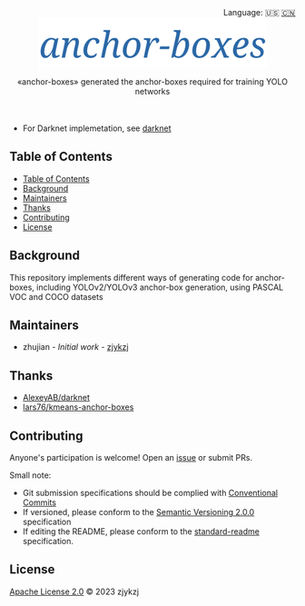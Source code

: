 <div align="right">
  Language:
    🇺🇸
  <a title="Chinese" href="./README.zh-CN.md">🇨🇳</a>
</div>

<div align="center"><a title="" href="https://github.com/zjykzj/anchor-boxes"><img align="center" src="./imgs/anchor-boxes.png" alt=""></a></div>

<p align="center">
  «anchor-boxes» generated the anchor-boxes required for training YOLO networks
<br>
<br>
  <a href="https://github.com/RichardLitt/standard-readme"><img src="https://img.shields.io/badge/standard--readme-OK-green.svg?style=flat-square" alt=""></a>
  <a href="https://conventionalcommits.org"><img src="https://img.shields.io/badge/Conventional%20Commits-1.0.0-yellow.svg" alt=""></a>
  <a href="http://commitizen.github.io/cz-cli/"><img src="https://img.shields.io/badge/commitizen-friendly-brightgreen.svg" alt=""></a>
</p>

* For Darknet implemetation, see [darknet](darknet)

## Table of Contents

- [Table of Contents](#table-of-contents)
- [Background](#background)
- [Maintainers](#maintainers)
- [Thanks](#thanks)
- [Contributing](#contributing)
- [License](#license)

## Background

This repository implements different ways of generating code for anchor-boxes, including YOLOv2/YOLOv3 anchor-box generation, using PASCAL VOC and COCO datasets

## Maintainers

* zhujian - *Initial work* - [zjykzj](https://github.com/zjykzj)

## Thanks

* [AlexeyAB/darknet](https://github.com/AlexeyAB/darknet/tree/master)
* [lars76/kmeans-anchor-boxes](https://github.com/lars76/kmeans-anchor-boxes)

## Contributing

Anyone's participation is welcome! Open an [issue](https://github.com/zjykzj/anchor-boxes/issues) or submit PRs.

Small note:

* Git submission specifications should be complied
  with [Conventional Commits](https://www.conventionalcommits.org/en/v1.0.0-beta.4/)
* If versioned, please conform to the [Semantic Versioning 2.0.0](https://semver.org) specification
* If editing the README, please conform to the [standard-readme](https://github.com/RichardLitt/standard-readme)
  specification.

## License

[Apache License 2.0](LICENSE) © 2023 zjykzj